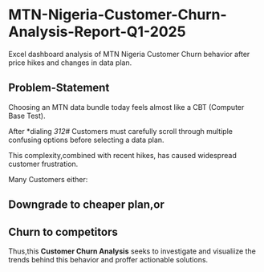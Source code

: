 # MTN-Nigeria-Customer-Churn-Analysis-Report-Q1-2025
Excel dashboard analysis of MTN Nigeria Customer Churn behavior after price hikes and changes in data plan. 

## Problem-Statement
Choosing an MTN data bundle today feels almost like a CBT (Computer Base Test).

After *dialing *312#* Customers must carefully scroll through multiple confusing options before selecting a data plan.

This complexity,combined with recent hikes, has caused widespread customer frustration.

Many Customers either:

## Downgrade to cheaper plan,or

## Churn to competitors

Thus,this **Customer Churn Analysis** seeks to investigate and visualiize the trends behind this behavior and proffer actionable solutions. 
